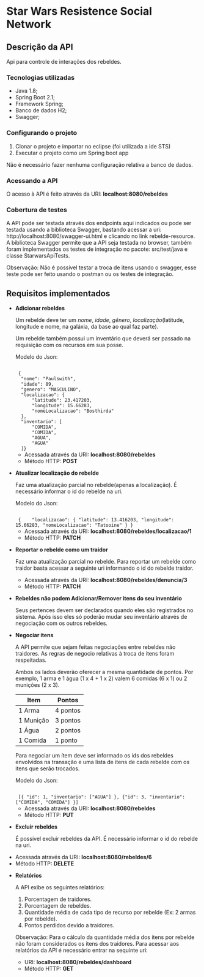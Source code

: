 # Star Wars Resistence Social Network

## Descrição da API
Api para controle de interações dos rebeldes.

### Tecnologias utilizadas
- Java 1.8;
- Spring Boot 2.1;
- Framework Spring;
- Banco de dados H2;
- Swagger;

### Configurando o projeto

1. Clonar o projeto e importar no eclipse (foi utilizada a ide STS) 
2. Executar o projeto como um Spring boot app

Não é necessário fazer nenhuma configuração relativa a banco de dados.

### Acessando a API
O acesso à API é feito através da URI: <strong>localhost:8080/rebeldes</strong>

### Cobertura de testes

A API pode ser testada através dos endpoints aqui indicados ou pode ser testada usando a biblioteca Swagger, bastando acessar a uri: http://localhost:8080/swagger-ui.html e clicando no link rebelde-resource. A biblioteca Swagger permite que a API seja testada no browser, também foram implementados os testes de integração no pacote: src/test/java e classe StarwarsApiTests.

Observação: Não é possível testar a troca de itens usando o swagger, esse teste pode ser feito usando o postman ou os testes de integração. 

## Requisitos implementados

* **Adicionar rebeldes**

  Um rebelde deve ter um *nome*, *idade*, *gênero*, *localização*(latitude, longitude e nome, na galáxia, da base ao qual faz parte).

  Um rebelde também possui um inventário que deverá ser passado na requisição com os recursos em sua posse.
  
  Modelo do Json:
  
  <code>
   {
    "nome": "Paulswith",
    "idade": 89,
    "genero": "MASCULINO",
    "localizacao": {
        "latitude": 23.417203,
        "longitude": 15.66283,
        "nomeLocalizacao": "Bosthirda"
    },
    "inventario": [
    	"COMIDA",
        "COMIDA",
        "AGUA",
        "AGUA"
    ]}
  </code>  
  
  - Acessada através da URI: <strong>localhost:8080/rebeldes</strong>
  - Método HTTP: <strong>POST</strong>

* **Atualizar localização do rebelde**

  Faz uma atualização parcial no rebelde(apenas a localização). É necessário informar o id do rebelde na uri.
  
  Modelo do Json:
  
  <code>
   { 	"localizacao": { "latitude": 13.416203, "longitude": 15.66283, "nomeLocalizacao": "Tatooine" } }
  </code>
  
  - Acessada através da URI: <strong>localhost:8080/rebeldes/localizacao/1</strong> 
  - Método HTTP: <strong>PATCH</strong>

* **Reportar o rebelde como um traidor**

  Faz uma atualização parcial no rebelde.
  Para reportar um rebelde como traidor basta acessar a seguinte uri informando o id do rebelde traidor.
  
  
  - Acessada através da URI: <strong>localhost:8080/rebeldes/denuncia/3</strong>
  - Método HTTP: <strong>PATCH</strong>

* **Rebeldes não podem Adicionar/Remover itens do seu inventário**

  Seus pertences devem ser declarados quando eles são registrados no sistema. Após isso eles só poderão mudar seu inventário através de negociação com os outros rebeldes.

* **Negociar itens**

  A API permite que sejam feitas negociações entre rebeldes não traidores. As regras de negocio relativas à troca de itens foram respeitadas.

  Ambos os lados deverão oferecer a mesma quantidade de pontos. Por exemplo, 1 arma e 1 água (1 x 4 + 1 x 2) valem 6 comidas (6 x 1) ou 2 munições (2 x 3).

  | Item      | Pontos   |
  |-----------|----------|
  | 1 Arma    | 4 pontos |
  | 1 Munição | 3 pontos |
  | 1 Água    | 2 pontos |
  | 1 Comida  | 1 ponto  |

  Para negociar um ítem deve ser informado os ids dos rebeldes envolvidos na transação e uma lista de itens de cada rebelde com os itens que serão trocados. 

  Modelo do Json:
  
  <code>
   [{ "id": 1, "inventario": ["AGUA"] }, {"id": 3, "inventario": ["COMIDA", "COMIDA"] }]
  </code>
  
  - Acessada através da URI: <strong>localhost:8080/rebeldes</strong> 
  - Método HTTP: <strong>PUT</strong>
  
 * **Excluir rebeldes**
 
    É possível excluir rebeldes da API. É necessário informar o id do rebelde na uri.
  
  - Acessada através da URI: <strong>localhost:8080/rebeldes/6</strong> 
  - Método HTTP: <strong>DELETE</strong>
  
* **Relatórios**

  A API exibe os seguintes relatórios:

  1. Porcentagem de traidores.
  2. Porcentagem de rebeldes.
  3. Quantidade média de cada tipo de recurso por rebelde (Ex: 2 armas por rebelde).
  4. Pontos perdidos devido a traidores.
  
  Observação: Para o cálculo da quantidade média dos itens por rebelde não foram considerados os itens dos traidores.
  Para acessar aos relatórios da API é necessário entrar na sequinte uri:

  - URI: <strong>localhost:8080/rebeldes/dashboard</strong> 
  - Método HTTP: <strong>GET</strong>
 


